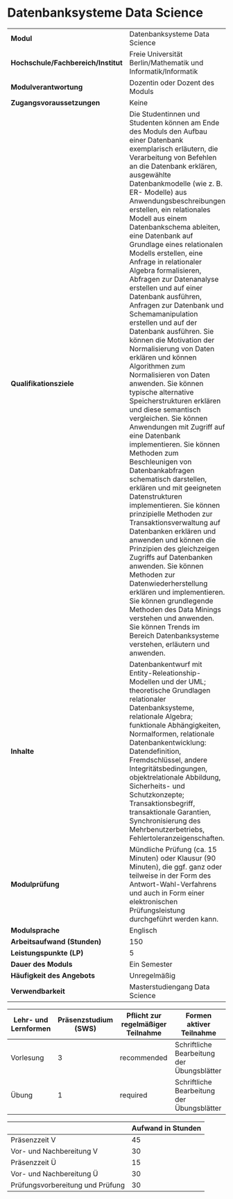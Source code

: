 # Datenbanksysteme Data Science
|                                    |   |
|------------------------------------|---|
|**Modul**                           | Datenbanksysteme Data Science |
|**Hochschule/Fachbereich/Institut** | Freie Universität Berlin/Mathematik und Informatik/Informatik |
|**Modulverantwortung**              | Dozentin oder Dozent des Moduls |
|**Zugangsvoraussetzungen**          | Keine |
|**Qualifikationsziele**             | Die Studentinnen und Studenten können am Ende des Moduls den Aufbau einer Datenbank exemplarisch erläutern, die Verarbeitung von Befehlen an die Datenbank erklären, ausgewählte Datenbankmodelle (wie z. B. ER- Modelle) aus Anwendungsbeschreibungen erstellen, ein relationales Modell aus einem Datenbankschema ableiten, eine Datenbank auf Grundlage eines relationalen Modells erstellen, eine Anfrage in relationaler Algebra formalisieren, Abfragen zur Datenanalyse erstellen und auf einer Datenbank ausführen, Anfragen zur Datenbank und Schemamanipulation erstellen und auf der Datenbank ausführen. Sie können die Motivation der Normalisierung von Daten erklären und können Algorithmen zum Normalisieren von Daten anwenden. Sie können typische alternative Speicherstrukturen erklären und diese semantisch vergleichen. Sie können Anwendungen mit Zugriff auf eine Datenbank implementieren. Sie können Methoden zum Beschleunigen von Datenbankabfragen schematisch darstellen, erklären und mit geeigneten Datenstrukturen implementieren. Sie können prinzipielle Methoden zur Transaktionsverwaltung auf Datenbanken erklären und anwenden und können die Prinzipien des gleichzeigen Zugriffs auf Datenbanken anwenden. Sie können Methoden zur Datenwiederherstellung erklären und implementieren. Sie können grundlegende Methoden des Data Minings verstehen und anwenden. Sie können Trends im Bereich Datenbanksysteme verstehen, erläutern und anwenden. |
|**Inhalte**                         | Datenbankentwurf mit Entity-Releationship-Modellen und der UML; theoretische Grundlagen relationaler Datenbanksysteme, relationale Algebra; funktionale Abhängigkeiten, Normalformen, relationale Datenbankentwicklung: Datendefinition, Fremdschlüssel, andere Integritätsbedingungen, objektrelationale Abbildung, Sicherheits- und Schutzkonzepte; Transaktionsbegriff, transaktionale Garantien, Synchronisierung des Mehrbenutzerbetriebs, Fehlertoleranzeigenschaften. |
|**Modulprüfung**                    | Mündliche Prüfung (ca. 15 Minuten) oder Klausur (90 Minuten), die ggf. ganz oder teilweise in der Form des Antwort-Wahl-Verfahrens und auch in Form einer elektronischen Prüfungsleistung durchgeführt werden kann. |
|**Modulsprache**                    | Englisch |
|**Arbeitsaufwand (Stunden)**        | 150 |
|**Leistungspunkte (LP)**            | 5 |
|**Dauer des Moduls**                | Ein Semester |
|**Häufigkeit des Angebots**         | Unregelmäßig |
|**Verwendbarkeit**                  | Masterstudiengang Data Science |

| Lehr- und Lernformen | Präsenzstudium <br> (SWS) | Pflicht zur regelmäßiger Teilnahme | Formen aktiver Teilnahme |
| ---------------------|---------------------------|------------------------------------|------------------------- |
| Vorlesung            | 3                         | recommended                        | Schriftliche Bearbeitung der Übungsblätter |
| Übung                | 1                         | required                           | Schriftliche Bearbeitung der Übungsblätter |

|   | Aufwand in Stunden |
| - |--------------------|
| Präsenzzeit V                            | 45    |
| Vor- und Nachbereitung V                 | 30    |
| Präsenzzeit Ü                            | 15    |
| Vor- und Nachbereitung Ü                 | 30    |
| Prüfungsvorbereitung und Prüfung         | 30    |
